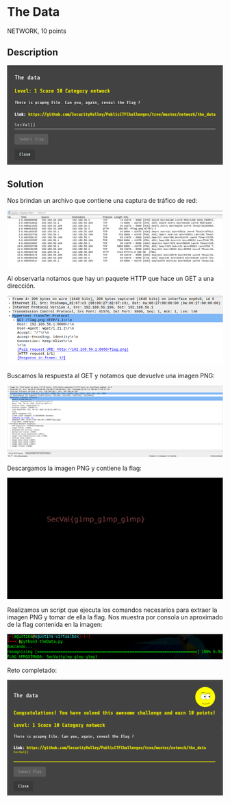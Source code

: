 # The Data

NETWORK, 10 points

## Description

![](../images/description-the-data.jpeg)


## Solution

Nos brindan un archivo que contiene una captura de tráfico de red:

![](../images/pcap-the-data.png)


Al observarla notamos que hay un paquete HTTP que hace un GET a una dirección.

![](../images/get-http-the-data.png)


Buscamos la respuesta al GET y notamos que devuelve una imagen PNG:

![](../images/200-ok-the-data.png)


Descargamos la imagen PNG y contiene la flag:

![](../images/flag.png)


Realizamos un script que ejecuta los comandos necesarios para extraer la imagen PNG y tomar de ella la flag. Nos muestra por consola un aproximado de la flag contenida en la imagen:

![](../images/script-the-data.png)


Reto completado:

![](../images/congratulations-the-data.png)
